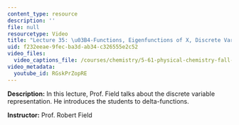 ```yaml
---
content_type: resource
description: ''
file: null
resourcetype: Video
title: "Lecture 35: \u03B4-Functions, Eigenfunctions of X, Discrete Variable Representation"
uid: f232eeae-9fec-ba3d-ab34-c326555e2c52
video_files:
  video_captions_file: /courses/chemistry/5-61-physical-chemistry-fall-2017/lecture-videos/3b4-functions-eigenfunctions-of-x-discrete-variable-representation/RGskPrZopRE.vtt
video_metadata:
  youtube_id: RGskPrZopRE
---
```


**Description:** In this lecture, Prof. Field talks about the discrete variable representation. He introduces the students to delta-functions.

**Instructor:** Prof. Robert Field